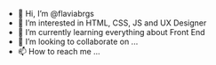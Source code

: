 - 👋 Hi, I’m @flaviabrgs
- 👀 I’m interested in HTML, CSS, JS and UX Designer 
- 🌱 I’m currently learning everything about Front End
- 💞️ I’m looking to collaborate on ...
- 📫 How to reach me ...

<!---
flaviabrgs/flaviabrgs is a ✨ special ✨ repository because its `README.md` (this file) appears on your GitHub profile.
You can click the Preview link to take a look at your changes.
--->
